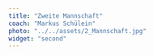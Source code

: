 ```yaml
---
title: "Zweite Mannschaft"
coach: "Markus Schülein"
photo: "../../assets/2_Mannschaft.jpg"
widget: "second"
---
```

